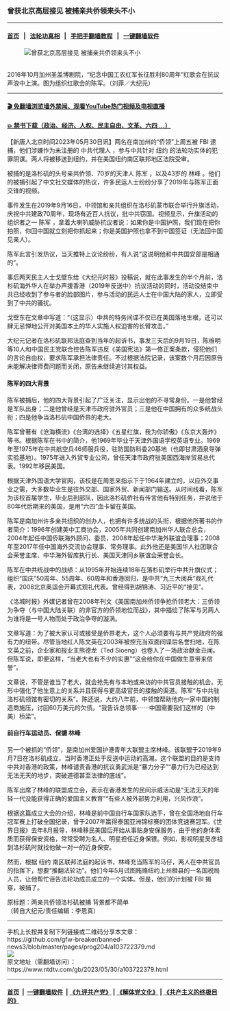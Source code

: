 ### 曾获北京高层接见 被捕亲共侨领来头不小
------------------------

#### [首页](https://github.com/gfw-breaker/banned-news3/blob/master/README.md) &nbsp;&nbsp;|&nbsp;&nbsp; [法轮功真相](https://github.com/begood0513/basic/blob/master/README.md)  &nbsp;&nbsp;|&nbsp;&nbsp; [手把手翻墙教程](https://github.com/gfw-breaker/guides/wiki)  &nbsp;&nbsp;|&nbsp;&nbsp; [一键翻墙软件](https://github.com/gfw-breaker/nogfw/blob/master/README.md)  



<div><div class="featured_image">
 <figure>
  <img alt="曾获北京高层接见 被捕亲共侨领来头不小" src="https://i.ntdtv.com/assets/uploads/2023/05/id103722381-166423-600x400.jpeg"/>
 </figure><br/>
 <span class="caption">
  2016年10月加州圣盖博剧院，“纪念中国工农红军长征胜利80周年”红歌会在抗议声浪中上演。图为组织红歌会的陈军。（刘菲／大纪元）
 </span>
</div>
</div><hr/>

#### [ 🎬  免翻墙浏览墙外禁闻、观看YouTube热门视频及电视直播](https://github.com/gfw-breaker/HelloWorld)

#### [ 💥  禁书下载（政治、经济、人权、民主自由、文革、六四 ...）](https://github.com/gfw-breaker/books/blob/master/README.md)

<div><div class="post_content" itemprop="articleBody">
 <p>
  【新唐人北京时间2023年05月30日讯】两名在南加州的“侨领”上周五被
  <ok href="https://www.ntdtv.com/gb/fbi.htm">
   FBI
  </ok>
  逮捕，他们涉嫌作为未注册的
  <ok href="https://www.ntdtv.com/gb/中共代理人.htm">
   中共代理人
  </ok>
  ，参与中共针对
  <ok href="https://www.ntdtv.com/gb/纽约.htm">
   纽约
  </ok>
  的法轮功实体的犯罪阴谋。两人将被移送到纽约，并在美国纽约南区联邦地区法院受审。
 </p>
 <p>
  被捕的是洛杉矶的头号亲共侨领、70岁的天津人
  <ok href="https://www.ntdtv.com/gb/陈军.htm">
   陈军
  </ok>
  ，以及43岁的
  <ok href="https://www.ntdtv.com/gb/林峰.htm">
   林峰
  </ok>
  。他们的被捕引起了中文社交媒体的热议，许多民运人士纷纷分享了2019年与陈军正面交锋的视频。
 </p>
 <p>
  事件发生在2019年9月16日，中领馆和亲共组织在洛杉矶蒙市联合举行升旗活动，庆祝中共建政70周年，现场有近百人抗议，批中共窃国。视频显示，升旗活动的组织者之一
  <ok href="https://www.ntdtv.com/gb/陈军.htm">
   陈军
  </ok>
  ，拿着大喇叭威胁抗议者说：如果你是中国护照，我们现在把你拍照，你回中国就立刻把你抓起来；你是美国护照也拿不到中国签证（无法回中国见亲人）。
 </p>
 <p>
  陈军此言引发热议，当天推特上议论纷纷，有人说“这说明他和中共国安部是相通的”。
 </p>
 <p>
  事后两天民主人士戈壁东给《大纪元时报》投稿说，就在此事发生的半个月前，洛杉矶海外华人在举办声援香港（2019年反送中）抗议活动的同时，活动没结束中共已经收到了参与者的脸部图片，参与活动的民运人士在中国大陆的家人，立即受到了中共的骚扰。
 </p>
 <p>
  戈壁东在文章中写道：“（这显示）中共的特务间谍不仅已在美国落地生根，还可以肆无忌惮地公开对美国本土的华人实施人权迫害的长臂攻击。”
 </p>
 <p>
  大纪元记者在洛杉矶联邦法庭查到当年的起诉书，事发三天后的9月19日，陈维明等10人和中国民主党联合控告陈军违反《美国宪法》第一修正案条款，侵犯他们的言论自由权，要求陈军承担法律责任。不过根据法院记录，该案数个月后因原告未能解决律师费问题而关闭，原告未继续追讨其权益。
 </p>
 <h4>
  陈军的四大背景
 </h4>
 <p>
  陈军被捕后，他的四大背景引起了广泛关注，显示出他的不寻常身份。一是他曾经是军队出身；二是他曾经是天津市政府驻外官员；三是他在中国拥有的众多统战头衔；四是他争当洛杉矶中国侨界的老大。
 </p>
 <p>
  陈军曾著有《沧海横流》《台湾的选择》《五星红旗，我为你骄傲》《东京大轰炸》等书。根据陈军在书中的简介，他1969年毕业于天津外国语学校英语专业。1969年至1975年在中共航空兵46师服兵役，驻防国防科委20基地（也即甘肃酒泉导弹实验基地）。1975年进入外贸专业公司，曾任天津市政府驻美国西海岸贸易总代表。1992年移民美国。
 </p>
 <p>
  根据天津外国语大学官网，该校是在周恩来指示下于1964年建立的，以应外交事业之需，大多数毕业生是往外交部、国家外贸、新闻部门输送。从时间线看，陈军为该校首届学生，毕业后到部队，因此洛杉矶侨社有传言他有特别任务，并说他于80年代后期来的美国，是用“六四”血卡留在美国。
 </p>
 <p>
  陈军是南加州许多亲共组织的创办人，也拥有许多统战的头衔，根据他所著书的作者简介：1996年创建美中工商协会，2005年共同创建南加州华人联合总会，2004年起任中国侨联海外顾问、委员，2008年起任中华海外联谊会理事；2008年至2017年任中国海外交流协会理事、常务理事。此外他还是美国华人社团联合会荣誉主席、中华海外智库执行长、美国天津同乡联谊会荣誉会长。
 </p>
 <p>
  陈军在中共统战中的战绩：从1995年开始连续18年在落杉矶举行中共升旗仪式；组织“国庆”50周年、55周年、60周年和香港回归，是中共“九三大阅兵”观礼代表，2008北京奥运会开幕式观礼代表。曾经得到胡锦涛、习近平的“接见”。
 </p>
 <p>
  《洛城时报》外媒记者曾在2008年刊文《美国南加州侨领争抢侨领老大：三侨领为争夺（与中国大陆关联）的非官方的侨领地位而战》，其中描绘了陈军与另两人为谁将是一号人物而处于政治争夺的漩涡。
 </p>
 <p>
  文章写道：为了被大家认可或接受是侨界老大，这个人必须要有与共产党政府的强有力的纽带。尽管当地红人陈文英在2003年被控充当双面间谍后名誉扫地，在陈文英之前，企业家和报业主熊德龙（Ted Sioeng）也卷入了一场政治献金丑闻。但陈军说，即便这样，“当老大也有不少的实惠”“这会给你在中国做生意带来信誉”。
 </p>
 <p>
  文章说，不管是谁当了老大，就会抢先有与本地或来访的中共官员接触的机会。无形中强化了他生意上的关系并且获得与更高级官员的接触的渠道。陈军“与中共驻洛杉矶领馆有密切的关系”。陈还说，大约八年前，中领馆帮助他向一家中国的制造商施压，讨回60万美元的欠债。“我告诉总领事⋯⋯中国需要我们这样的（中美）桥梁”。
 </p>
 <h4>
  前自行车运动员、保镳
  <ok href="https://www.ntdtv.com/gb/林峰.htm">
   林峰
  </ok>
 </h4>
 <p>
  另一个被抓的“侨领”，是南加州爱国护港青年大联盟主席林峰。该联盟于2019年9月7日在洛杉矶成立，当时香港正处于反送中运动的高潮。这个联盟的目的是支持中共对香港的政策，林峰谴责香港的抗议勇武派是“暴力分子”“暴力行为已经达到无法无天的地步，突破道德甚至法律的底线”。
 </p>
 <p>
  陈军出席了林峰的联盟成立会，表示在香港发生的民间示威活动是“无法无天的年轻一代没能获得正确的爱国主义教育”“有些人被外部势力利用，兴风作浪”。
 </p>
 <p>
  根据这篇成立大会的介绍，林峰是前中国自行车国家队选手，曾在全国场地自行车冠军赛上打破全国纪录，曾于2007年赢得泰国亚洲锦标赛的团体竞速赛冠军。《世界日报》去年8月报导，林峰移民美国后开始从事贴身安保服务，由于他的身体素质而获得保安资格，常常受聘为名人、明星担任近身保镖。例如，影视明星吴彦祖到洛杉矶时就找他做一对一的近身保安。
 </p>
 <p>
  然而，根据
  <ok href="https://www.ntdtv.com/gb/纽约.htm">
   纽约
  </ok>
  南区联邦法庭的起诉书，林峰充当陈军的马仔，两人在中共官员的指挥下，想要“推翻法轮功”。他们今年5月试图贿赂纽约上州橙县的一名国税局人员，让他帮忙诬告法轮功成员成立的一个实体。但是，他们的计划被
  <ok href="https://www.ntdtv.com/gb/fbi.htm">
   FBI
  </ok>
  揭穿，被捕了。
 </p>
 <p>
  原标题：两亲共侨领洛杉矶被捕 背景都不简单
  <br/>
  （转自大纪元/责任编辑：李恩真）
 </p>
 <div class="single_ad">
 </div>
</div>
</div>
<hr/>
手机上长按并复制下列链接或二维码分享本文章：<br/>
https://github.com/gfw-breaker/banned-news3/blob/master/pages/prog204/a103722379.md <br/>
<a href='https://github.com/gfw-breaker/banned-news3/blob/master/pages/prog204/a103722379.md'><img src='https://github.com/gfw-breaker/banned-news3/blob/master/pages/prog204/a103722379.md.png'/></a> <br/>
原文地址（需翻墙访问）：https://www.ntdtv.com/gb/2023/05/30/a103722379.html


------------------------
#### [首页](https://github.com/gfw-breaker/banned-news3/blob/master/README.md) &nbsp;|&nbsp; [一键翻墙软件](https://github.com/gfw-breaker/nogfw/blob/master/README.md) &nbsp;| [《九评共产党》](https://github.com/gfw-breaker/9ping.md/blob/master/README.md#九评之一评共产党是什么) | [《解体党文化》](https://github.com/gfw-breaker/jtdwh.md/blob/master/README.md) | [《共产主义的终极目的》](https://github.com/gfw-breaker/gczydzjmd.md/blob/master/README.md)


<img src='http://gfw-breaker.win/banned-news3/pages/prog204/a103722379.md' width='0px' height='0px'/>